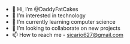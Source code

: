 - 👋 Hi, I’m @DaddyFatCakes
- 👀 I’m interested in technology
- 🌱 I’m currently learning computer science
- 💞️ I’m looking to collaborate on new projects
- 📫 How to reach me - sicario627@gmail.com

